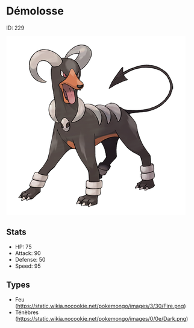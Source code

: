 # Démolosse


ID: 229

![](https://raw.githubusercontent.com/PokeAPI/sprites/master/sprites/pokemon/other/official-artwork/229.png "Démolosse")

## Stats


 - HP: 75
 - Attack: 90
 - Defense: 50
 - Speed: 95

## Types


 - Feu (https://static.wikia.nocookie.net/pokemongo/images/3/30/Fire.png)
 - Ténèbres (https://static.wikia.nocookie.net/pokemongo/images/0/0e/Dark.png)
